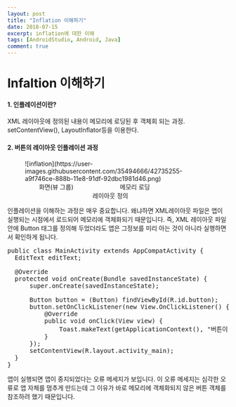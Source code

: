 ```yaml
---
layout: post
title: "Inflation 이해하기"
date: 2018-07-15
excerpt: inflation에 대한 이해
tags: [AndroidStudio, Android, Java]
comment: true
---
```


# Infaltion 이해하기

#### 1. 인플레이션이란?
XML 레이아웃에 정의된 내용이 메모리에 로딩된 후 객체회 되는 과정. setContentView(), LayoutInflator등을 이용한다.

#### 2. 버튼의 레이아웃 인플레이션 과정

<figure class="third">
	![inflation](https://user-images.githubusercontent.com/35494666/42735255-a9f746ce-888b-11e8-91df-92dbc1981d46.png)
    <br>
	<figcaption> &emsp;&emsp;  화면(뷰 그룹)
  &emsp;&emsp;&nbsp;&emsp;&emsp;&emsp;&emsp;&emsp;메모리 로딩 &emsp;&emsp;&emsp;&emsp;&emsp;&emsp;&emsp;&emsp;&emsp;&emsp;&emsp;레이아웃 정의</figcaption>
</figure>

인플레이션을 이해하는 과정은 매우 중요합니다. 왜냐하면 XML레이아웃 파일은 앱이 실행되는 시점에서 로드되어 메모리에 객체화되기 때문입니다. 즉, XML 레이아웃 파일 안에 Button 태그를 정의해 두었더라도 앱은 그정보를 미리 아는 것이 아니라 실행하면서 확인하게 됩니다.

<pre>
public class MainActivity extends AppCompatActivity {
  EditText editText;

  @Override
  protected void onCreate(Bundle savedInstanceState) {
      super.onCreate(savedInstanceState);

      Button button = (Button) findViewById(R.id.button);
      button.setOnClickListener(new View.OnClickListener() {
          @Override
          public void onClick(View view) {
              Toast.makeText(getApplicationContext(), "버튼이 눌렸어요.", Toast.LENGTH_LONG).show();
          }
      });
      setContentView(R.layout.activity_main);
  }
}
</pre>

앱이 실행되면 앱이 중지되었다는 오류 메세지가 보입니다. 이 오류 메세지는 심각한 오류로 앱 자체를 멈추게 만드는데 그 이유가 바로 메모리에 객체화되지 않은 버튼 객체를 참조하려 했기 때문입니다.
